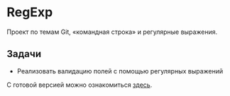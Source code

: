 # RegExp

Проект по темам Git, «командная строка» и регулярные выражения.

## Задачи
 - Реализовать валидацию полей с помощью регулярных выражений

С готовой версией можно ознакомиться [здесь][1]. 

[1]: https://github.com/itwassoclear.github.io/regexp-validation
